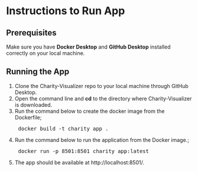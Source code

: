 # Instructions to Run App
## Prerequisites
Make sure you have **Docker Desktop** and **GitHub Desktop** installed correctly on your local machine.

## Running the App
1.    Clone the Charity-Visualizer repo to your local machine through GitHub Desktop.
2.    Open the command line and **cd** to the directory where Charity-Visualizer is downloaded.
3.    Run the command below to create the docker image from the Dockerfile; <pre> docker build -t charity_app . </pre>
4.    Run the command below to run the application from the Docker image.; <pre> docker run -p 8501:8501 charity_app:latest </pre> 
5.    The app should be available at http://localhost:8501/.
<br/><br/> 
